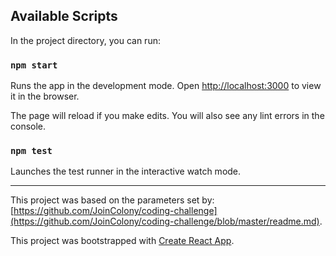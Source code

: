 ## Available Scripts

In the project directory, you can run:

### `npm start`

Runs the app in the development mode.
Open [http://localhost:3000](http://localhost:3000) to view it in the browser.

The page will reload if you make edits.
You will also see any lint errors in the console.

### `npm test`

Launches the test runner in the interactive watch mode.

---

This project was based on the parameters set by: [https://github.com/JoinColony/coding-challenge](https://github.com/JoinColony/coding-challenge/blob/master/readme.md).

This project was bootstrapped with [Create React App](https://github.com/facebookincubator/create-react-app).

